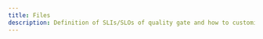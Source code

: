 ```yaml
---
title: Files
description: Definition of SLIs/SLOs of quality gate and how to customize them.
---
```

